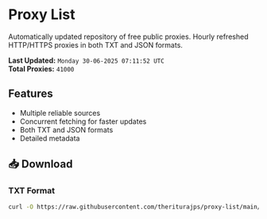 # Proxy List

Automatically updated repository of free public proxies. Hourly refreshed HTTP/HTTPS proxies in both TXT and JSON formats.

**Last Updated:** `Monday 30-06-2025 07:11:52 UTC`  
**Total Proxies:** `41000`

## Features
- Multiple reliable sources
- Concurrent fetching for faster updates
- Both TXT and JSON formats
- Detailed metadata

## 📥 Download

### TXT Format
```bash
curl -O https://raw.githubusercontent.com/theriturajps/proxy-list/main/proxies.txt